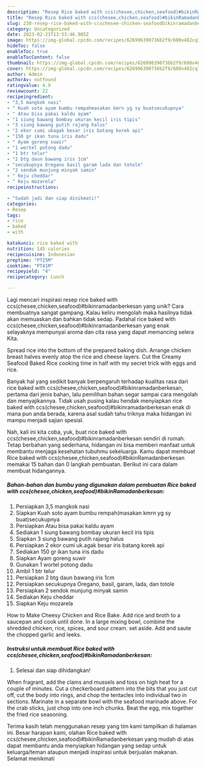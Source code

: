 ```yaml
---
description: "Resep Rice baked with ccs(chesee,chicken,seafood)#bikinRamadanberkesan yang Bisa Manjain Lidah"
title: "Resep Rice baked with ccs(chesee,chicken,seafood)#bikinRamadanberkesan yang Bisa Manjain Lidah"
slug: 230-resep-rice-baked-with-ccschesee-chicken-seafoodbikinramadanberkesan-yang-bisa-manjain-lidah
category: Uncategorized
date: 2023-02-21T13:53:46.985Z
image: https://img-global.cpcdn.com/recipes/626996390736b2f9/680x482cq70/rice-baked-with-ccscheseechickenseafoodbikinramadanberkesan-foto-resep-utama.jpg
hideToc: false
enableToc: true
enableTocContent: false
thumbnail: https://img-global.cpcdn.com/recipes/626996390736b2f9/680x482cq70/rice-baked-with-ccscheseechickenseafoodbikinramadanberkesan-foto-resep-utama.jpg
cover: https://img-global.cpcdn.com/recipes/626996390736b2f9/680x482cq70/rice-baked-with-ccscheseechickenseafoodbikinramadanberkesan-foto-resep-utama.jpg
author: Admin
authorAv: notfound
ratingvalue: 4.9
reviewcount: 22
recipeingredient:
- "3,5 mangkok nasi"
- " Kuah soto ayam bumbu rempahmasakan kmrn yg sy buatsecukupnya"
- " Atau bisa pakai kaldu ayam"
- "1 siung bawang bombay ukuran kecil iris tipis"
- "3 siung bawang putih rajang halus"
- "2 ekor cumi ukagak besar iris batang korek api"
- "150 gr ikan tuna iris dadu"
- " Ayam goreng suwir"
- "1 wortel potong dadu"
- "1 btr telur"
- "2 btg daun bawang iris 1cm"
- "secukupnya Oregano basil garam lada dan totole"
- "2 sendok munjung minyak samin"
- " Keju cheddar"
- " Keju mozarela"
recipeinstructions:

- "Sudah jadi dan siap dinikmati!"
categories:
- Resep
tags:
- rice
- baked
- with

katakunci: rice baked with 
nutrition: 145 calories
recipecuisine: Indonesian
preptime: "PT25M"
cooktime: "PT41M"
recipeyield: "4"
recipecategory: Lunch

---
```





Lagi mencari inspirasi resep rice baked with ccs(chesee,chicken,seafood)#bikinramadanberkesan yang unik? Cara membuatnya sangat gampang. Kalau keliru mengolah maka hasilnya tidak akan memuaskan dan bahkan tidak sedap. Padahal rice baked with ccs(chesee,chicken,seafood)#bikinramadanberkesan yang enak selayaknya mempunyai aroma dan cita rasa yang dapat memancing selera Kita.





Spread rice into the bottom of the prepared baking dish. Arrange chicken breast halves evenly atop the rice and cheese layers. Cut the Creamy Seafood Baked Rice cooking time in half with my secret trick with eggs and rice.

Banyak hal yang sedikit banyak berpengaruh terhadap kualitas rasa dari rice baked with ccs(chesee,chicken,seafood)#bikinramadanberkesan, pertama dari jenis bahan, lalu pemilihan bahan segar sampai cara mengolah dan menyajikannya. Tidak usah pusing kalau hendak menyiapkan rice baked with ccs(chesee,chicken,seafood)#bikinramadanberkesan enak di mana pun anda berada, karena asal sudah tahu triknya maka hidangan ini mampu menjadi sajian spesial.






Nah, kali ini kita coba, yuk, buat rice baked with ccs(chesee,chicken,seafood)#bikinramadanberkesan sendiri di rumah. Tetap berbahan yang sederhana, hidangan ini bisa memberi manfaat untuk membantu menjaga kesehatan tubuhmu sekeluarga. Kamu dapat membuat Rice baked with ccs(chesee,chicken,seafood)#bikinRamadanberkesan memakai 15 bahan dan 0 langkah pembuatan. Berikut ini cara dalam membuat hidangannya.

<!--inarticleads1-->

##### Bahan-bahan dan bumbu yang digunakan dalam pembuatan Rice baked with ccs(chesee,chicken,seafood)#bikinRamadanberkesan:

1. Persiapkan 3,5 mangkok nasi
1. Siapkan  Kuah soto ayam bumbu rempah(masakan kmrn yg sy buat)secukupnya
1. Persiapkan  Atau bisa pakai kaldu ayam
1. Sediakan 1 siung bawang bombay ukuran kecil iris tipis
1. Siapkan 3 siung bawang putih rajang halus
1. Persiapkan 2 ekor cumi uk.agak besar iris batang korek api
1. Sediakan 150 gr ikan tuna iris dadu
1. Siapkan  Ayam goreng suwir
1. Gunakan 1 wortel potong dadu
1. Ambil 1 btr telur
1. Persiapkan 2 btg daun bawang iris 1cm
1. Persiapkan secukupnya Oregano, basil, garam, lada, dan totole
1. Persiapkan 2 sendok munjung minyak samin
1. Sediakan  Keju cheddar
1. Siapkan  Keju mozarela


How to Make Cheesy Chicken and Rice Bake. Add rice and broth to a saucepan and cook until done. In a large mixing bowl, combine the shredded chicken, rice, spices, and sour cream. set aside. Add and saute the chopped garlic and leeks. 

<!--inarticleads2-->

##### Instruksi untuk membuat Rice baked with ccs(chesee,chicken,seafood)#bikinRamadanberkesan:


1. Selesai dan siap dihidangkan!

When fragrant, add the clams and mussels and toss on high heat for a couple of minutes. Cut a checkerboard pattern into the bits that you just cut off, cut the body into rings, and chop the tentacles into individual two in sections. Marinate in a separate bowl with the seafood marinade above. For the crab sticks, just chop into one inch chunks. Beat the egg, mix together the fried rice seasoning. 

Terima kasih telah menggunakan resep yang tim kami tampilkan di halaman ini. Besar harapan kami, olahan Rice baked with ccs(chesee,chicken,seafood)#bikinRamadanberkesan yang mudah di atas dapat membantu anda menyiapkan hidangan yang sedap untuk keluarga/teman ataupun menjadi inspirasi untuk berjualan makanan. Selamat menikmati
